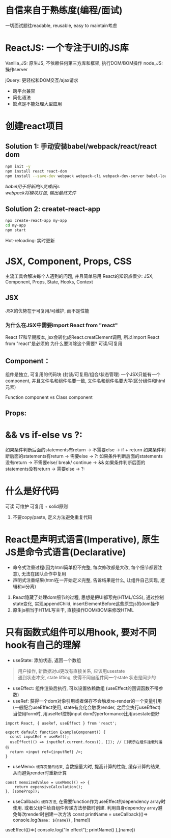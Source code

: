 # 自信来自于熟练度(编程/面试)
一切面试题往readable, reusable, easy to maintain考虑

# ReactJS: 一个专注于UI的JS库
Vanilla_JS: 原生JS, 不依赖任何第三方库和框架, 执行DOM/BOM操作
node_JS: 操作server

jQuery: 更轻松和DOM交互/ajax请求
- 跨平台兼容
- 简化语法
- 缺点是不能处理大型应用

# 创建react项目
## Solution 1: 手动安装babel/webpack/react/react dom
```zsh
npm init -y
npm install react react-dom
npm install --save-dev webpack webpack-cli webpack-dev-server babel-loader @babel/core @babel/preset-env @babel/preset-react html-webpack-plugin
```

*babel用于将新的js变成旧js*<br>
*webpack将模块打包, 输出最终文件*

## Solution 2: createt-react-app
```zsh
npx create-react-app my-app
cd my-app
npm start
```

Hot-reloading: 实时更新

# JSX, Component, Props, CSS
主流工具会解决每个人遇到的问题, 并且简单易用
React的知识点很少: JSX, Component, Props, State, Hooks, Context

## JSX
JSX的优势在于可复用/可维护, 而不是性能

### 为什么在JSX中需要import React from "react"
React 17和早期版本, jsx会转化成React.creatElement调用, 所以import React from "react"是必须的
为什么要消除这个需要? 可读/可复用

## Component：
组件是独立, 可复用的代码块 (封装/可复用/组合/状态管理)
一个JSX只能有一个component, 并且文件名和组件名要一致, 文件名和组件名要大写(区分组件和html元素)

Function component vs Class component

## Props:


# && vs if-else vs ?:
如果条件判断后面的statements有return -> 不需要else -> if + return
如果条件判断后面的statements有return -> 需要else -> ?:
如果条件判断后面的statements没有return -> 不需要else/ break/ continue -> &&
如果条件判断后面的statements没有return -> 需要else -> ?:

# 什么是好代码
可读 可维护 可复用 + solid原则
1. 不要copy/paste, 定义方法避免重复代码

# React是声明式语言(Imperative), 原生JS是命令式语言(Declarative)
- 命令式注重过程(因为html简单但不完整, 每次修改都是大改, 每个细节都要注意), 无法在团队合作中复用
- 声明式注重结果(html在一开始定义完整, 告诉结果是什么, 让组件自己实现, 逻辑和ui分离)
1. React隐藏了处理dom细节的过程, 思想是把UI都写完(HTML/CSS), 通过控制state变化, 实现appendChild, insertElementBefore这些原生js的dom操作
2. 原生js相当于HTML写主干, 直接操作DOM/BOM来修改HTML

# 只有函数式组件可以用hook, 要对不同hook有自己的理解
- useState: 添加状态, 返回一个数组
> 用户操作, 新数据对ui更改有直接关系, 应该用usestate<br>
> 遇到状态冲突, state lifting, 使得不同自组件同一个state 状态是同步的

- useEffect: 组件渲染后执行, 可以设置依赖数组 (useEffect的回调函数不带参数)
- useRef: 获得一个dom对象引用或者保存不会触发re-render的一个变量引用(一般配合useEffect使用, state有变化会触发render, 之后会执行useEffect)
当使用form时, 用useRef控制input dom的performance比用usestate更好
```tsx
import React, { useRef, useEffect } from 'react';

export default function ExampleComponent() {
  const inputRef = useRef();
  useEffect(() => inputRef.current.focus(), []); // []表示在组件挂载时运行
  return <input ref={inputRef} />;
}
```

- useMemo: `缓存变量的结果`, 当数据量大时, 提高计算的性能, 缓存计算的结果, 从而避免render时重新计算

```tsx
const memoizedValue = useMemo(() => {
    return expensiveCalculation();
}, [someProp]);
```

- useCallback: `缓存方法`, 在需要function作为useEffect的dependency array时使用. 或者父组件给自组件传递方法参数时创建. 利用自身dependcy array避免每次render时创建一次方法
const printName = useCallback(()=>
  console.log(`Name: ${name}`)
  , [name])

useEffect(()=>{
  console.log("In effect");
  printName()
  },[name])
```

